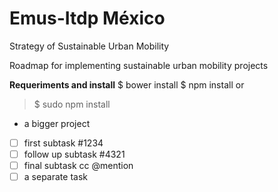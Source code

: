 # Emus-Itdp México
Strategy of Sustainable Urban Mobility

Roadmap for implementing sustainable urban mobility projects

**Requeriments and install**
$ bower install
$ npm install
or 
> $ sudo npm install

-  a bigger project
  - [ ] first subtask #1234
  - [ ] follow up subtask #4321
  - [ ] final subtask cc @mention
- [ ] a separate task
